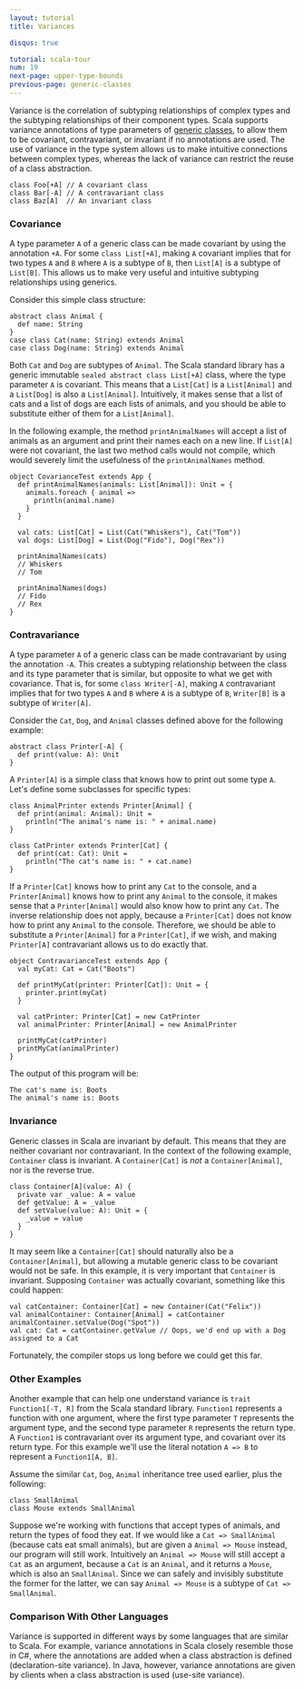 ```yaml
---
layout: tutorial
title: Variances

disqus: true

tutorial: scala-tour
num: 19
next-page: upper-type-bounds
previous-page: generic-classes
---
```


Variance is the correlation of subtyping relationships of complex types and the subtyping relationships of their component types. Scala supports variance annotations of type parameters of [generic classes](generic-classes.html), to allow them to be covariant, contravariant, or invariant if no annotations are used. The use of variance in the type system allows us to make intuitive connections between complex types, whereas the lack of variance can restrict the reuse of a class abstraction.

```tut
class Foo[+A] // A covariant class
class Bar[-A] // A contravariant class
class Baz[A]  // An invariant class
```

### Covariance

A type parameter `A` of a generic class can be made covariant by using the annotation `+A`. For some `class List[+A]`, making  `A` covariant implies that for two types `A` and `B` where `A` is a subtype of `B`, then `List[A]` is a subtype of `List[B]`. This allows us to make very useful and intuitive subtyping relationships using generics.

Consider this simple class structure:

```tut
abstract class Animal {
  def name: String
}
case class Cat(name: String) extends Animal
case class Dog(name: String) extends Animal
```

Both `Cat` and `Dog` are subtypes of `Animal`. The Scala standard library has a generic immutable `sealed abstract class List[+A]` class, where the type parameter `A` is covariant. This means that a `List[Cat]` is a `List[Animal]` and a `List[Dog]` is also a `List[Animal]`. Intuitively, it makes sense that a list of cats and a list of dogs are each lists of animals, and you should be able to substitute either of them for a `List[Animal]`.

In the following example, the method `printAnimalNames` will accept a list of animals as an argument and print their names each on a new line. If `List[A]` were not covariant, the last two method calls would not compile, which would severely limit the usefulness of the `printAnimalNames` method.

```tut
object CovarianceTest extends App {
  def printAnimalNames(animals: List[Animal]): Unit = {
    animals.foreach { animal =>
      println(animal.name)
    }
  }
  
  val cats: List[Cat] = List(Cat("Whiskers"), Cat("Tom"))
  val dogs: List[Dog] = List(Dog("Fido"), Dog("Rex"))
  
  printAnimalNames(cats)
  // Whiskers
  // Tom

  printAnimalNames(dogs)
  // Fido
  // Rex
}
```

### Contravariance

A type parameter `A` of a generic class can be made contravariant by using the annotation `-A`. This creates a subtyping relationship between the class and its type parameter that is similar, but opposite to what we get with covariance. That is, for some `class Writer[-A]`, making `A` contravariant implies that for two types `A` and `B` where `A` is a subtype of `B`, `Writer[B]` is a subtype of `Writer[A]`.

Consider the `Cat`, `Dog`, and `Animal` classes defined above for the following example:

```tut
abstract class Printer[-A] {
  def print(value: A): Unit
}
```

A `Printer[A]` is a simple class that knows how to print out some type `A`. Let's define some subclasses for specific types:

```tut
class AnimalPrinter extends Printer[Animal] {
  def print(animal: Animal): Unit =
    println("The animal's name is: " + animal.name)
}

class CatPrinter extends Printer[Cat] {
  def print(cat: Cat): Unit =
    println("The cat's name is: " + cat.name)
}
```

If a `Printer[Cat]` knows how to print any `Cat` to the console, and a `Printer[Animal]` knows how to print any `Animal` to the console, it makes sense that a `Printer[Animal]` would also know how to print any `Cat`. The inverse relationship does not apply, because a `Printer[Cat]` does not know how to print any `Animal` to the console. Therefore, we should be able to substitute a `Printer[Animal]` for a `Printer[Cat]`, if we wish, and making `Printer[A]` contravariant allows us to do exactly that.

```tut
object ContravarianceTest extends App {
  val myCat: Cat = Cat("Boots")

  def printMyCat(printer: Printer[Cat]): Unit = {
    printer.print(myCat)
  }
  
  val catPrinter: Printer[Cat] = new CatPrinter
  val animalPrinter: Printer[Animal] = new AnimalPrinter

  printMyCat(catPrinter)
  printMyCat(animalPrinter)
}
```

The output of this program will be:

```
The cat's name is: Boots
The animal's name is: Boots
```

### Invariance

Generic classes in Scala are invariant by default. This means that they are neither covariant nor contravariant. In the context of the following example, `Container` class is invariant. A `Container[Cat]` is _not_ a `Container[Animal]`, nor is the reverse true.

```tut
class Container[A](value: A) {
  private var _value: A = value
  def getValue: A = _value
  def setValue(value: A): Unit = {
    _value = value
  }
}
```

It may seem like a `Container[Cat]` should naturally also be a `Container[Animal]`, but allowing a mutable generic class to be covariant would not be safe.  In this example, it is very important that `Container` is invariant. Supposing `Container` was actually covariant, something like this could happen:

```
val catContainer: Container[Cat] = new Container(Cat("Felix"))
val animalContainer: Container[Animal] = catContainer
animalContainer.setValue(Dog("Spot"))
val cat: Cat = catContainer.getValue // Oops, we'd end up with a Dog assigned to a Cat
```

Fortunately, the compiler stops us long before we could get this far.

### Other Examples

Another example that can help one understand variance is `trait Function1[-T, R]` from the Scala standard library. `Function1` represents a function with one argument, where the first type parameter `T` represents the argument type, and the second type parameter `R` represents the return type. A `Function1` is contravariant over its argument type, and covariant over its return type. For this example we'll use the literal notation `A => B` to represent a `Function1[A, B]`.

Assume the similar `Cat`, `Dog`, `Animal` inheritance tree used earlier, plus the following:

```tut
class SmallAnimal
class Mouse extends SmallAnimal
```

Suppose we're working with functions that accept types of animals, and return the types of food they eat. If we would like a `Cat => SmallAnimal` (because cats eat small animals), but are given a `Animal => Mouse` instead, our program will still work. Intuitively an `Animal => Mouse` will still accept a `Cat` as an argument, because a `Cat` is an `Animal`, and it returns a `Mouse`, which is also an `SmallAnimal`. Since we can safely and invisibly substitute the former for the latter, we can say `Animal => Mouse` is a subtype of `Cat => SmallAnimal`.

### Comparison With Other Languages

Variance is supported in different ways by some languages that are similar to Scala. For example, variance annotations in Scala closely resemble those in C#, where the annotations are added when a class abstraction is defined (declaration-site variance). In Java, however, variance annotations are given by clients when a class abstraction is used (use-site variance).
